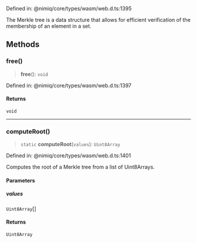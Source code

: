 Defined in: @nimiq/core/types/wasm/web.d.ts:1395

The Merkle tree is a data structure that allows for efficient verification of the membership of an element in a set.

## Methods

### free()

> **free**(): `void`

Defined in: @nimiq/core/types/wasm/web.d.ts:1397

#### Returns

`void`

***

### computeRoot()

> `static` **computeRoot**(`values`): `Uint8Array`

Defined in: @nimiq/core/types/wasm/web.d.ts:1401

Computes the root of a Merkle tree from a list of Uint8Arrays.

#### Parameters

##### values

`Uint8Array`[]

#### Returns

`Uint8Array`
